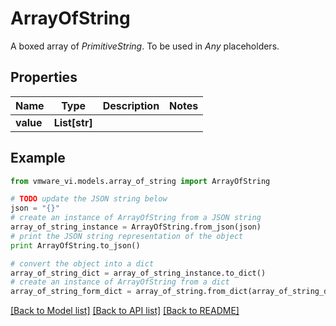 # ArrayOfString

A boxed array of *PrimitiveString*. To be used in *Any* placeholders. 

## Properties
Name | Type | Description | Notes
------------ | ------------- | ------------- | -------------
**value** | **List[str]** |  | 

## Example

```python
from vmware_vi.models.array_of_string import ArrayOfString

# TODO update the JSON string below
json = "{}"
# create an instance of ArrayOfString from a JSON string
array_of_string_instance = ArrayOfString.from_json(json)
# print the JSON string representation of the object
print ArrayOfString.to_json()

# convert the object into a dict
array_of_string_dict = array_of_string_instance.to_dict()
# create an instance of ArrayOfString from a dict
array_of_string_form_dict = array_of_string.from_dict(array_of_string_dict)
```
[[Back to Model list]](../README.md#documentation-for-models) [[Back to API list]](../README.md#documentation-for-api-endpoints) [[Back to README]](../README.md)


